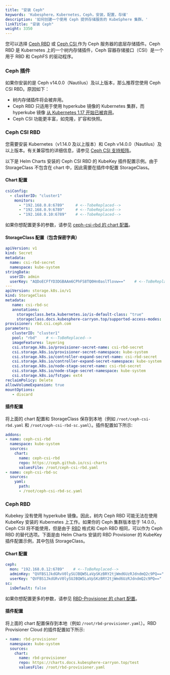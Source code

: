 ```yaml
---
title: "安装 Ceph"
keywords: 'Kubesphere，Kubernetes，Ceph，安装，配置，存储'
description: '如何创建一个使用 Ceph 提供存储服务的 KubeSphere 集群。'
linkTitle: "安装 Ceph"
weight: 3350
---
```


您可以选择 [Ceph RBD](https://kubernetes.io/zh/docs/concepts/storage/storage-classes/#ceph-rbd) 或 [Ceph CSI ](https://github.com/ceph/ceph-csi) 作为 Ceph 服务器的底层存储插件。Ceph RBD 是 Kubernetes 上的一个树内存储插件，Ceph 容器存储接口（CSI）是一个用于 RBD 和 CephFS 的驱动程序。

### Ceph 插件

如果你安装的是 Ceph v14.0.0（Nautilus）及以上版本，那么推荐您使用 Ceph CSI RBD。原因如下：

- 树内存储插件将会被弃用。
- Ceph RBD 只适用于使用 hyperkube 镜像的 Kubernetes 集群，而 hyperkube 镜像
 [从 Kubernetes 1.17 开始已被弃用](https://github.com/kubernetes/kubernetes/pull/85094)。
- Ceph CSI 功能更丰富，如克隆，扩容和快照。

### Ceph CSI RBD

您需要安装 Kubernetes（v1.14.0 及以上版本）和 Ceph v14.0.0（Nautilus）及以上版本。有关兼容性的详细信息，请参见 [Ceph CSI 支持矩阵](https://github.com/ceph/ceph-csi#support-matrix)。

以下是 Helm Charts 安装的 Ceph CSI RBD 的 KubeKey 插件配置示例。由于 StorageClass 不包含在 chart 中，因此需要在插件中配置 StorageClass。

#### Chart 配置

```yaml
csiConfig:
  - clusterID: "cluster1"
    monitors:
      - "192.168.0.8:6789"     # <--TobeReplaced-->
      - "192.168.0.9:6789"     # <--TobeReplaced-->
      - "192.168.0.10:6789"    # <--TobeReplaced-->
```

如果你想配置更多的参数，请参见 [ceph-csi-rbd 的 chart 配置](https://github.com/ceph/ceph-csi/tree/master/charts/ceph-csi-rbd)。

#### StorageClass 配置（包含保密字典）

```yaml
apiVersion: v1
kind: Secret
metadata:
  name: csi-rbd-secret
  namespace: kube-system
stringData:
  userID: admin
  userKey: "AQDoECFfYD3DGBAAm6CPhFS8TQ0Hn0aslTlovw=="    # <--ToBeReplaced-->
---
apiVersion: storage.k8s.io/v1
kind: StorageClass
metadata:
   name: csi-rbd-sc
   annotations:
     storageclass.beta.kubernetes.io/is-default-class: "true"
     storageclass.docs.kubesphere-carryon.top/supported-access-modes: '["ReadWriteOnce","ReadOnlyMany","ReadWriteMany"]'
provisioner: rbd.csi.ceph.com
parameters:
   clusterID: "cluster1"
   pool: "rbd"    # <--ToBeReplaced-->
   imageFeatures: layering
   csi.storage.k8s.io/provisioner-secret-name: csi-rbd-secret
   csi.storage.k8s.io/provisioner-secret-namespace: kube-system
   csi.storage.k8s.io/controller-expand-secret-name: csi-rbd-secret
   csi.storage.k8s.io/controller-expand-secret-namespace: kube-system
   csi.storage.k8s.io/node-stage-secret-name: csi-rbd-secret
   csi.storage.k8s.io/node-stage-secret-namespace: kube-system
   csi.storage.k8s.io/fstype: ext4
reclaimPolicy: Delete
allowVolumeExpansion: true
mountOptions:
   - discard
```

#### 插件配置

将上面的 chart 配置和 StorageClass 保存到本地（例如 `/root/ceph-csi-rbd.yaml` 和 `/root/ceph-csi-rbd-sc.yaml`）。插件配置如下所示:

```yaml
addons: 
- name: ceph-csi-rbd
  namespace: kube-system
  sources:
    chart:
      name: ceph-csi-rbd
      repo: https://ceph.github.io/csi-charts
      valuesFile: /root/ceph-csi-rbd.yaml
- name: ceph-csi-rbd-sc
  sources:
    yaml:
      path:
      - /root/ceph-csi-rbd-sc.yaml
```

### Ceph RBD

Kubekey 没有使用 hyperkube 镜像。因此，树内 Ceph RBD 可能无法在使用 KubeKey 安装的 Kubernetes 上工作。如果你的 Ceph 集群版本低于 14.0.0，Ceph CSI 将不能使用，但是由于 [RBD](https://github.com/kubernetes-incubator/external-storage/tree/master/ceph/rbd) 格式和 Ceph RBD 相同，可以作为 Ceph RBD 的替代选项。下面是由 Helm Charts 安装的 RBD Provisioner 的 KubeKey 插件配置示例，其中包括 StorageClass。

#### Chart 配置

```yaml
ceph:
  mon: "192.168.0.12:6789"    # <--ToBeReplaced-->
  adminKey: "QVFBS1JkdGRvV0lySUJBQW5LaVpSKzBRY2tjWmd6UzRJdndmQ2c9PQ=="   # <--ToBeReplaced-->
  userKey: "QVFBS1JkdGRvV0lySUJBQW5LaVpSKzBRY2tjWmd6UzRJdndmQ2c9PQ=="    # <--ToBeReplaced-->
sc:
  isDefault: false
```

如果你想配置更多的参数，请参见 [RBD-Provisioner 的 chart 配置](https://github.com/whenegghitsrock/helm-charts-carryon/tree/master/src/test/rbd-provisioner#configuration)。

#### 插件配置

将上面的 chart 配置保存到本地（例如 `/root/rbd-provisioner.yaml`）。RBD Provisioner Cloud 的插件配置如下所示:

```yaml
- name: rbd-provisioner
  namespace: kube-system
  sources:
    chart:
      name: rbd-provisioner
      repo: https://charts.docs.kubesphere-carryon.top/test
      valuesFile: /root/rbd-provisioner.yaml
```

